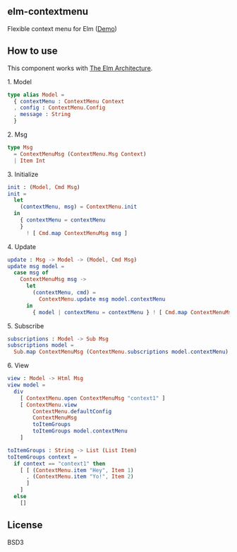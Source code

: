 elm-contextmenu
----

Flexible context menu for Elm ([Demo](https://jinjor.github.io/elm-contextmenu/))


## How to use

This component works with [The Elm Architecture](https://guide.elm-lang.org/architecture/).

<span>1. Model</span>
```elm
type alias Model =
  { contextMenu : ContextMenu Context
  , config : ContextMenu.Config
  , message : String
  }
```

<span>2. Msg</span>
```elm
type Msg
  = ContextMenuMsg (ContextMenu.Msg Context)
  | Item Int
```

<span>3. Initialize</span>
```elm
init : (Model, Cmd Msg)
init =
  let
    (contextMenu, msg) = ContextMenu.init
  in
    { contextMenu = contextMenu
    }
      ! [ Cmd.map ContextMenuMsg msg ]
```

<span>4. Update</span>
```elm
update : Msg -> Model -> (Model, Cmd Msg)
update msg model =
  case msg of
    ContextMenuMsg msg ->
      let
        (contextMenu, cmd) =
          ContextMenu.update msg model.contextMenu
      in
        { model | contextMenu = contextMenu } ! [ Cmd.map ContextMenuMsg cmd ]
```

<span>5. Subscribe</span>
```elm
subscriptions : Model -> Sub Msg
subscriptions model =
  Sub.map ContextMenuMsg (ContextMenu.subscriptions model.contextMenu)
```

<span>6. View</span>
```elm
view : Model -> Html Msg
view model =
  div
    [ ContextMenu.open ContextMenuMsg "context1" ]
    [ ContextMenu.view
        ContextMenu.defaultConfig
        ContextMenuMsg
        toItemGroups
        toItemGroups model.contextMenu
    ]

toItemGroups : String -> List (List Item)
toItemGroups context =
  if context == "context1" then
    [ [ (ContextMenu.item "Hey", Item 1)
      , (ContextMenu.item "Yo!", Item 2)
      ]
    ]
  else
    []
```


## License

BSD3
